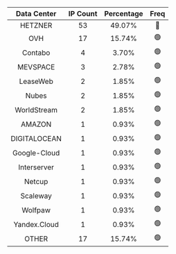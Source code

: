 | Data Center | IP Count | Percentage | Freq |
|:------------:|:--------:|:-----------:|:-----:|
| HETZNER | 53 | 49.07% | 🔴 |
| OVH | 17 | 15.74% | 🟢 |
| Contabo | 4 | 3.70% | 🟢 |
| MEVSPACE | 3 | 2.78% | 🟢 |
| LeaseWeb | 2 | 1.85% | 🟢 |
| Nubes | 2 | 1.85% | 🟢 |
| WorldStream | 2 | 1.85% | 🟢 |
| AMAZON | 1 | 0.93% | 🟢 |
| DIGITALOCEAN | 1 | 0.93% | 🟢 |
| Google-Cloud | 1 | 0.93% | 🟢 |
| Interserver | 1 | 0.93% | 🟢 |
| Netcup | 1 | 0.93% | 🟢 |
| Scaleway | 1 | 0.93% | 🟢 |
| Wolfpaw | 1 | 0.93% | 🟢 |
| Yandex.Cloud | 1 | 0.93% | 🟢 |
| OTHER | 17 | 15.74% | 🟢 |